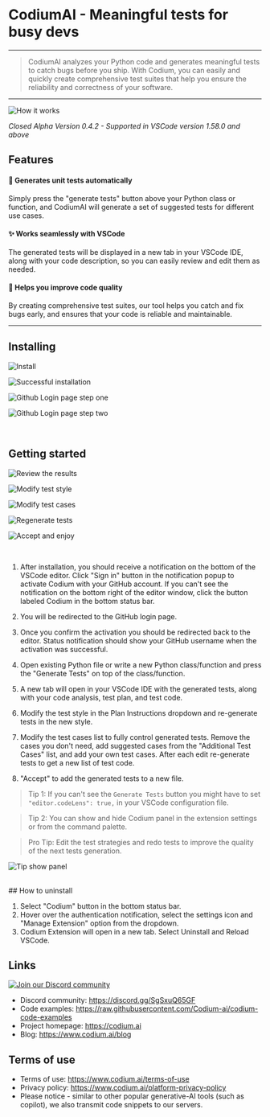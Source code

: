 # CodiumAI - Meaningful tests for busy devs

---

> CodiumAI analyzes your Python code and generates meaningful tests to catch bugs before you ship. With Codium, you can easily and quickly create comprehensive test suites that help you ensure the reliability and correctness of your software.
---

![How it works](https://raw.githubusercontent.com/Codium-ai/codiumai-vscode-release/main/media/docs/v042-qa-3Full.gif)

_Closed Alpha Version 0.4.2 - Supported in VSCode version 1.58.0 and above_

## Features

#### 🤖 Generates unit tests automatically

Simply press the "generate tests" button above your Python class or function, and CodiumAI will generate a set of suggested tests for different use cases.

#### ✨ Works seamlessly with VSCode

The generated tests will be displayed in a new tab in your VSCode IDE, along with your code description, so you can easily review and edit them as needed.

#### 🚀 Helps you improve code quality

By creating comprehensive test suites, our tool helps you catch and fix bugs early, and ensures that your code is reliable and maintainable.

---

## Installing

![Install](https://raw.githubusercontent.com/Codium-ai/codiumai-vscode-release/main/media/docs/Step1.png)
<br>

![Successful installation](https://raw.githubusercontent.com/Codium-ai/codiumai-vscode-release/main/media/docs/Step2.png)
<br>

![Github Login page step one](https://raw.githubusercontent.com/Codium-ai/codiumai-vscode-release/main/media/docs/Step3.png)
<br>

![Github Login page step two](https://raw.githubusercontent.com/Codium-ai/codiumai-vscode-release/main/media/docs/Step4.png)

<br>

## Getting started

![Review the results](https://raw.githubusercontent.com/Codium-ai/codiumai-vscode-release/main/media/docs/Step5.png)
<br>

![Modify test style](https://raw.githubusercontent.com/Codium-ai/codiumai-vscode-release/main/media/docs/Step6.png)
<br>

![Modify test cases](https://raw.githubusercontent.com/Codium-ai/codiumai-vscode-release/main/media/docs/Step7.png)
<br>

![Regenerate tests](https://raw.githubusercontent.com/Codium-ai/codiumai-vscode-release/main/media/docs/Step8.png)
<br>

![Accept and enjoy](https://raw.githubusercontent.com/Codium-ai/codiumai-vscode-release/main/media/docs/Step9.png)

<br>

1. After installation, you should receive a notification on the bottom of the VSCode editor. Click "Sign in" button in the notification popup to activate Codium with your GitHub account. If you can't see the notification on the bottom right of the editor window, click the button labeled Codium in the bottom status bar.

2. You will be redirected to the GitHub login page.

3. Once you confirm the activation you should be redirected back to the editor. Status notification should show your GitHub username when the activation was successful.

4. Open existing Python file or write a new Python class/function and press the "Generate Tests" on top of the class/function.

5. A new tab will open in your VSCode IDE with the generated tests, along with your code analysis, test plan, and test code.

6. Modify the test style in the Plan Instructions dropdown and re-generate tests in the new style.

7. Modify the test cases list to fully control generated tests. Remove the cases you don't need, add suggested cases from the "Additional Test Cases" list, and add your own test cases. After each edit re-generate tests to get a new list of test code.

8. "Accept" to add the generated tests to a new file.

> Tip 1: If you can't see the `Generate Tests` button you might have to set `"editor.codeLens": true,` in your VSCode configuration file.
> <br>

> Tip 2: You can show and hide Codium panel in the extension settings or from the command palette.
> <br>

> Pro Tip: Edit the test strategies and redo tests to improve the quality of the next tests generation.
> <br>

![Tip show panel](https://raw.githubusercontent.com/Codium-ai/codiumai-vscode-release/main/media/docs/Tip1.png)

<br>
## How to uninstall

1. Select "Codium" button in the bottom status bar.
2. Hover over the authentication notification, select the settings icon and "Manage Extension" option from the dropdown.
3. Codium Extension will open in a new tab. Select Uninstall and Reload VSCode.

## Links

[![Join our Discord community](https://raw.githubusercontent.com/Codium-ai/codiumai-vscode-release/main/media/docs/Joincommunity.png)](https://discord.gg/SgSxuQ65GF)

- Discord community: https://discord.gg/SgSxuQ65GF
- Code examples: https://raw.githubusercontent.com/Codium-ai/codium-code-examples
- Project homepage: https://codium.ai
- Blog: https://www.codium.ai/blog

## Terms of use

- Terms of use: https://www.codium.ai/terms-of-use
- Privacy policy: https://www.codium.ai/platform-privacy-policy
- Please notice - similar to other popular generative-AI tools (such as copilot), we also transmit code snippets to our servers.
